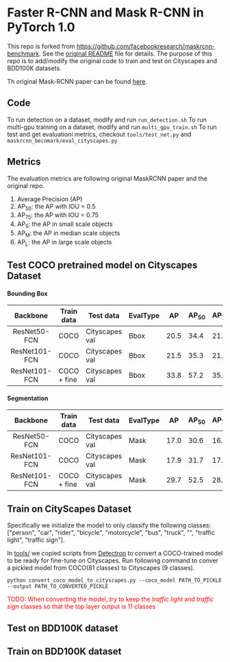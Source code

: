 # Faster R-CNN and Mask R-CNN in PyTorch 1.0

This repo is forked from https://github.com/facebookresearch/maskrcnn-benchmark. See the [original README](README_old.md) file for details.
The purpose of this repo is to add/modify the original code to train and test on Cityscapes and BDD100K datasets.

Th original Mask-RCNN paper can be found [here](https://arxiv.org/pdf/1703.06870.pdf).

## Code

To run detection on a dataset, modify and run ```run_detection.sh```
To run multi-gpu training on a dataset, modify and run ```multi_gpu_train.sh```
To run test and get evaluationi metrics, checkout ```tools/test_net.py``` and ```maskrcnn_becnmark/eval_cityscapes.py```

## Metrics
The evaluation metrics are following original MaskRCNN paper and the original repo.
1. Average Precision (AP)
2. AP<sub>50</sub>: the AP with IOU = 0.5
3. AP<sub>75</sub>: the AP with IOU = 0.75
4. AP<sub>S</sub>: the AP in small scale objects
5. AP<sub>M</sub>: the AP in median scale objects
6. AP<sub>L</sub>: the AP in large scale objects

## Test COCO pretrained model on Cityscapes Dataset
#### Bounding Box
|   Backbone    | Train data  | Test data      | EvalType | AP   | AP<sub>50</sub> | AP<sub>75</sub> | AP<sub>S</sub> | AP<sub>M</sub> | AP<sub>L</sub> |
|:-------------:|-------------|----------------|----------|------|-----------------|-----------------|----------------|----------------|----------------|
| ResNet50-FCN  | COCO        | Cityscapes val | Bbox     | 20.5 | 34.4            | 21.1            | 8.3            | 22.5           | 35.1           |
| ResNet101-FCN | COCO        | Cityscapes val | Bbox     | 21.5 | 35.3            | 21.9            | 8.9 (7.7?)     | 24.4           | 36.3           |
| ResNet101-FCN | COCO + fine | Cityscapes val | Bbox     | 33.8 | 57.2            | 35.4            | 10.4           | 36.4           | 53.0           |
#### Segmentation

|   Backbone    | Train data  | Test data      | EvalType | AP   | AP<sub>50</sub> | AP<sub>75</sub> | AP<sub>S</sub> | AP<sub>M</sub> | AP<sub>L</sub> |
|:-------------:|-------------|----------------|----------|------|-----------------|-----------------|----------------|----------------|----------------|
| ResNet50-FCN  | COCO        | Cityscapes val | Mask     | 17.0 | 30.6            | 16.3            | 4.4            | 16.7           | 32.6           |
| ResNet101-FCN | COCO        | Cityscapes val | Mask     | 17.9 | 31.7            | 17.2            | 3.8 (3.6?)     | 18.8           | 34.1           |
| ResNet101-FCN | COCO + fine | Cityscapes val | Mask     | 29.7 | 52.5            | 28.3            | 5.3            | 27.7           | 54.2           |
## Train on CityScapes Dataset
<!-- We follow the MaskRCNN paper to train the model with $COCO+fine$ dataset.  -->

Specifically we initialize the model to only classify the following classes: ["person", "car", "rider", "bicycle", "motorcycle", "bus", "truck", "", "traffic light", "traffic sign"]. 

In [tools/](maskrcnn_benckmark/tools/convert_coco_model_to_cityscapes.py) we copied scripts from [Detectron](https://github.com/facebookresearch/Detectron/blob/master/tools/convert_coco_model_to_cityscapes.py) to convert a COCO-trained model to be ready for fine-tune on Cityscapes. Run following command to conver a pickled model from COCO(81 classes) to Cityscapes (9 classes).

    python convert_coco_model_to_cityscapes.py --coco_model PATH_TO_PICKLE --output PATH_TO_CONVERTED_PICKLE

<span style="color:red">TODO: When converting the model, try to keep the *traffic light* and *traffic sign* classes so that the top layer output is 11 classes</span>

<!-- Note that when preparing the dataset, we have to convert the index of the same classes from different dataset so that they match. Also, since Cityscapes doesn't have instance level label of traffic light and traffic sign, we have to rely on COCO dataset (or BDD maybe?). -->

## Test on BDD100K dataset

## Train on BDD100K dataset
